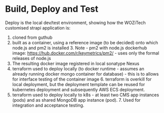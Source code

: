 <!-- TITLE: WOZiTech CMS -->
<!-- SUBTITLE: Uses strapi - aeadless CMS with strong APIs yet a good Admin UI -->

# Build, Deploy and Test
Deploy is the local dev/test environment, showing how the WOZiTech customised strapi application is:


1. cloned from guthub
2. built as a container, using a reference image (to be decided) onto which node.js and pm2 is installed
	3. Note  - pm2 with node.js dockerhub image: https://hub.docker.com/r/keymetrics/pm2/ - uses only the formal releases of node.js
4. The resulting docker image registered in local sonatype Nexus
5. terraform used to deploy locally (to docker runtime - assumes an already running docker mongo container for database) - this is to allows for interface testing of the container image
	6. terraform is overkill for local deployment, but the deployment template can be reused for kubernetes deployment and subsequently AWS ECS deployment.
6. terraform used to deploy locally to k8s - at least two CMS app instances (pods) and as shared MongoDB app instance (pod).
	7. Used for integration and acceptance testing.